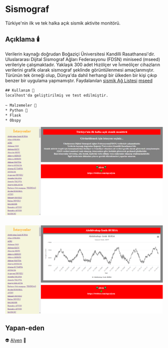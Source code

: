 # Sismograf

Türkiye'nin ilk ve tek halka açık sismik aktivite monitörü.

## Açıklama 🕯️

Verilerin kaynağı doğrudan Boğaziçi Üniversitesi Kandilli Rasathanesi'dir.
Uluslararası Dijital Sismograf Ağları Federasyonu (FDSN) miniseed (mseed) verileriyle çalışmaktadır. Yaklaşık 300 adet Hızölçer ve İvmeölçer cihazların verilerini grafik olarak sismograf şeklinde görüntülenmesi amaçlanmıştır. Türünün tek örneği olup, Dünya'da dahil herhangi bir ülkeden bir kişi çıkıp benzer bir uygulama yapmamıştır.
Faydalanılan [sismik Ağ Listesi](http://www.koeri.boun.edu.tr/sismo/2/sismik-ag/sismik-ag-listeleri/)
[mseed](http://www.koeri.boun.edu.tr/sismo/2/deprem-verileri/sayisal-veriler/veri-indirme-miniseed/)

```
## Kullanım 🚀
localhost'da geliştirilmiş ve test edilmiştir.

~ Malzemeler 🤖
* Python 🐍
* Flask
* Obspy

```
![Sismograf](images/sismograf1.png)
##
![Sismograf](images/sismograf2.png)

## Yapan-eden

👽 [Alyen](https://twitter.com/npcalyen) 🐍

## 
